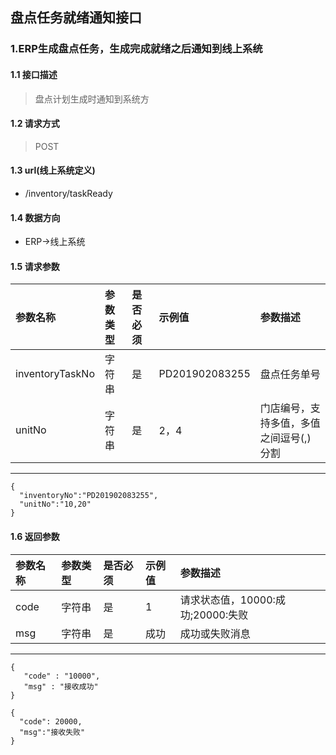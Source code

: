 

## 盘点任务就绪通知接口
### 1.ERP生成盘点任务，生成完成就绪之后通知到线上系统
#### 1.1 接口描述
> 盘点计划生成时通知到系统方
#### 1.2 请求方式
> POST
#### 1.3 url(线上系统定义)
* /inventory/taskReady
#### 1.4 数据方向
* ERP->线上系统
#### 1.5 请求参数
| 参数名称 | 参数类型 | 是否必须 | 示例值 | 参数描述  |
| :---         |     :---      |     :--- | :--- | :--- |
| inventoryTaskNo   | 字符串     | 是    | PD201902083255    | 盘点任务单号 |
| unitNo   | 字符串    | 是    | 2，4    | 门店编号，支持多值，多值之间逗号(,)分割 |
--------------------- 
```
{
  "inventoryNo":"PD201902083255",
  "unitNo":"10,20"
}
```
#### 1.6 返回参数
| 参数名称 | 参数类型 | 是否必须 | 示例值 | 参数描述  |
| :---         |     :---      |     :--- | :--- | :--- |
| code   | 字符串     | 是    | 1    | 请求状态值，10000:成功;20000:失败 |
| msg   | 字符串    | 是    | 成功    | 成功或失败消息 |
--------------------- 
 ``` 
{
    "code" : "10000",
    "msg" : "接收成功"
}
```
```
{
  "code": 20000,
  "msg":"接收失败"
}
```

